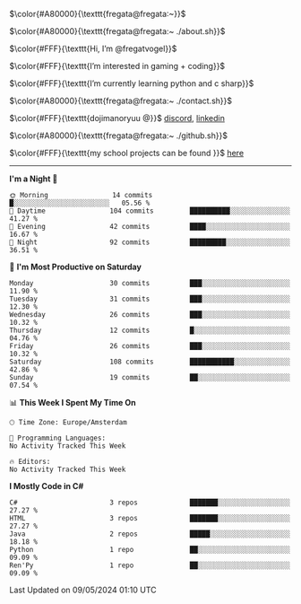 $\color{#A80000}{\texttt{fregata@fregata:~}}$

$\color{#A80000}{\texttt{fregata@fregata:~ ./about.sh}}$

$\color{#FFF}{\texttt{Hi, I’m @fregatvogel}}$

$\color{#FFF}{\texttt{I’m interested in gaming + coding}}$

$\color{#FFF}{\texttt{I’m currently learning python and c sharp}}$

$\color{#A80000}{\texttt{fregata@fregata:~ ./contact.sh}}$ 

$\color{#FFF}{\texttt{dojimanoryuu @}}$ [discord](https://discord.com), [linkedin](https://www.linkedin.com/in/sonprakiki/)

$\color{#A80000}{\texttt{fregata@fregata:~ ./github.sh}}$

$\color{#FFF}{\texttt{my school projects can be found }}$ [here](https://github.com/0974201)

<!---
thunderedge/thunderedge is a ✨ special ✨ repository because its `README.md` (this file) appears on your GitHub profile.
You can click the Preview link to take a look at your changes.
--->
----
<!--START_SECTION:waka-->
**I'm a Night 🦉** 

```text
🌞 Morning                14 commits          █░░░░░░░░░░░░░░░░░░░░░░░░   05.56 % 
🌆 Daytime                104 commits         ██████████░░░░░░░░░░░░░░░   41.27 % 
🌃 Evening                42 commits          ████░░░░░░░░░░░░░░░░░░░░░   16.67 % 
🌙 Night                  92 commits          █████████░░░░░░░░░░░░░░░░   36.51 % 
```
📅 **I'm Most Productive on Saturday** 

```text
Monday                   30 commits          ███░░░░░░░░░░░░░░░░░░░░░░   11.90 % 
Tuesday                  31 commits          ███░░░░░░░░░░░░░░░░░░░░░░   12.30 % 
Wednesday                26 commits          ███░░░░░░░░░░░░░░░░░░░░░░   10.32 % 
Thursday                 12 commits          █░░░░░░░░░░░░░░░░░░░░░░░░   04.76 % 
Friday                   26 commits          ███░░░░░░░░░░░░░░░░░░░░░░   10.32 % 
Saturday                 108 commits         ███████████░░░░░░░░░░░░░░   42.86 % 
Sunday                   19 commits          ██░░░░░░░░░░░░░░░░░░░░░░░   07.54 % 
```


📊 **This Week I Spent My Time On** 

```text
🕑︎ Time Zone: Europe/Amsterdam

💬 Programming Languages: 
No Activity Tracked This Week

🔥 Editors: 
No Activity Tracked This Week
```

**I Mostly Code in C#** 

```text
C#                       3 repos             ███████░░░░░░░░░░░░░░░░░░   27.27 % 
HTML                     3 repos             ███████░░░░░░░░░░░░░░░░░░   27.27 % 
Java                     2 repos             █████░░░░░░░░░░░░░░░░░░░░   18.18 % 
Python                   1 repo              ██░░░░░░░░░░░░░░░░░░░░░░░   09.09 % 
Ren'Py                   1 repo              ██░░░░░░░░░░░░░░░░░░░░░░░   09.09 % 
```




 Last Updated on 09/05/2024 01:10 UTC
<!--END_SECTION:waka-->
